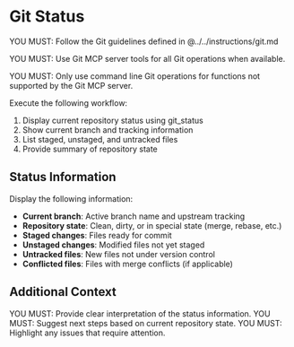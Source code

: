 # Git Status

YOU MUST: Follow the Git guidelines defined in @../../instructions/git.md

YOU MUST: Use Git MCP server tools for all Git operations when available.

YOU MUST: Only use command line Git operations for functions not supported by the Git MCP server.

Execute the following workflow:

1. Display current repository status using git_status
2. Show current branch and tracking information
3. List staged, unstaged, and untracked files
4. Provide summary of repository state

## Status Information

Display the following information:

- **Current branch**: Active branch name and upstream tracking
- **Repository state**: Clean, dirty, or in special state (merge, rebase, etc.)
- **Staged changes**: Files ready for commit
- **Unstaged changes**: Modified files not yet staged
- **Untracked files**: New files not under version control
- **Conflicted files**: Files with merge conflicts (if applicable)

## Additional Context

YOU MUST: Provide clear interpretation of the status information.
YOU MUST: Suggest next steps based on current repository state.
YOU MUST: Highlight any issues that require attention.
